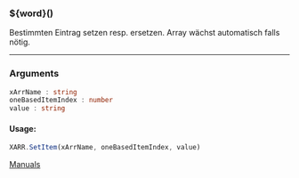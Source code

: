 ﻿### ${word}()
Bestimmten Eintrag setzen resp. ersetzen. Array wächst automatisch falls nötig.

----

### Arguments
```ts
xArrName : string
oneBasedItemIndex : number
value : string
```
#### Usage:
```ts
XARR.SetItem(xArrName, oneBasedItemIndex, value)
```

[Manuals](https://manuals.opacc.ch/docs/doku2401/F-Script/ScriptBlockFunc.XARR.SetItem.html)
